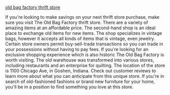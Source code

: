 <a href="thriftfactory.plus">old bag factory thrift store	</a>
	
  
  
If you're looking to make savings on your next thrift store purchase, make sure you visit The Old Bag Factory thrift store. There are a variety of amazing items at an affordable price. The second-hand shop is an ideal place to exchange old items for new items. The shop specializes in vintage bags, however it accepts all kinds of items that is vintage, even jewelry. Certain store owners permit buy-sell-trade transactions so you can trade in your possessions without having to pay fees.
If you're looking for an exclusive shopping experience which is also historic The Old Bag Factory is worth visiting. The old warehouse was transformed into various stores, including restaurants and an enterprise for quilting. The location of the store is 1100 Chicago Ave, in Goshen, Indiana. Check out customer reviews to learn more about what you can anticipate from this unique store. If you're in search of old-fashioned fashions or brand new furniture for your home, you'll be in a position to find something you love at this store.

